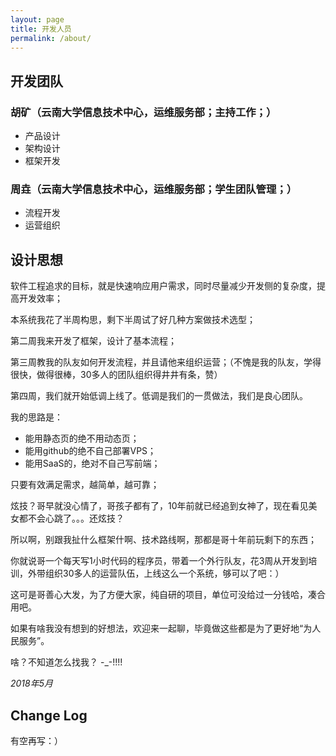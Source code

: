 ```yaml
---
layout: page
title: 开发人员
permalink: /about/
---
```


## 开发团队

### 胡矿（云南大学信息技术中心，运维服务部；主持工作；）

- 产品设计
- 架构设计
- 框架开发

### 周垚（云南大学信息技术中心，运维服务部；学生团队管理；）

- 流程开发
- 运营组织

## 设计思想

软件工程追求的目标，就是快速响应用户需求，同时尽量减少开发侧的复杂度，提高开发效率；

本系统我花了半周构思，剩下半周试了好几种方案做技术选型；

第二周我来开发了框架，设计了基本流程；

第三周教我的队友如何开发流程，并且请他来组织运营；（不愧是我的队友，学得很快，做得很棒，30多人的团队组织得井井有条，赞）

第四周，我们就开始低调上线了。低调是我们的一贯做法，我们是良心团队。

我的思路是：

- 能用静态页的绝不用动态页；
- 能用github的绝不自己部署VPS；
- 能用SaaS的，绝对不自己写前端；

只要有效满足需求，越简单，越可靠；

炫技？哥早就没心情了，哥孩子都有了，10年前就已经追到女神了，现在看见美女都不会心跳了。。。还炫技？

所以啊，别跟我扯什么框架什啊、技术路线啊，那都是哥十年前玩剩下的东西；

你就说哥一个每天写1小时代码的程序员，带着一个外行队友，花3周从开发到培训，外带组织30多人的运营队伍，上线这么一个系统，够可以了吧：）

这可是哥善心大发，为了方便大家，纯自研的项目，单位可没给过一分钱哈，凑合用吧。

如果有啥我没有想到的好想法，欢迎来一起聊，毕竟做这些都是为了更好地“为人民服务”。

啥？不知道怎么找我？ -_-!!!!

*2018年5月*


## Change Log

有空再写：）
